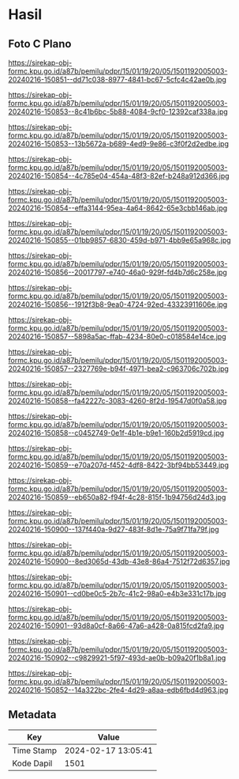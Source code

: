 # Hasil

## Foto C Plano

https://sirekap-obj-formc.kpu.go.id/a87b/pemilu/pdpr/15/01/19/20/05/1501192005003-20240216-150851--dd71c038-8977-4841-bc67-5cfc4c42ae0b.jpg

https://sirekap-obj-formc.kpu.go.id/a87b/pemilu/pdpr/15/01/19/20/05/1501192005003-20240216-150853--8c41b6bc-5b88-4084-9cf0-12392caf338a.jpg

https://sirekap-obj-formc.kpu.go.id/a87b/pemilu/pdpr/15/01/19/20/05/1501192005003-20240216-150853--13b5672a-b689-4ed9-9e86-c3f0f2d2edbe.jpg

https://sirekap-obj-formc.kpu.go.id/a87b/pemilu/pdpr/15/01/19/20/05/1501192005003-20240216-150854--4c785e04-454a-48f3-82ef-b248a912d366.jpg

https://sirekap-obj-formc.kpu.go.id/a87b/pemilu/pdpr/15/01/19/20/05/1501192005003-20240216-150854--effa3144-95ea-4a64-8642-65e3cbb146ab.jpg

https://sirekap-obj-formc.kpu.go.id/a87b/pemilu/pdpr/15/01/19/20/05/1501192005003-20240216-150855--01bb9857-6830-459d-b971-4bb9e65a968c.jpg

https://sirekap-obj-formc.kpu.go.id/a87b/pemilu/pdpr/15/01/19/20/05/1501192005003-20240216-150856--20017797-e740-46a0-929f-fd4b7d6c258e.jpg

https://sirekap-obj-formc.kpu.go.id/a87b/pemilu/pdpr/15/01/19/20/05/1501192005003-20240216-150856--1912f3b8-9ea0-4724-92ed-43323911606e.jpg

https://sirekap-obj-formc.kpu.go.id/a87b/pemilu/pdpr/15/01/19/20/05/1501192005003-20240216-150857--5898a5ac-ffab-4234-80e0-c018584e14ce.jpg

https://sirekap-obj-formc.kpu.go.id/a87b/pemilu/pdpr/15/01/19/20/05/1501192005003-20240216-150857--2327769e-b94f-4971-bea2-c963706c702b.jpg

https://sirekap-obj-formc.kpu.go.id/a87b/pemilu/pdpr/15/01/19/20/05/1501192005003-20240216-150858--fa42227c-3083-4260-8f2d-19547d0f0a58.jpg

https://sirekap-obj-formc.kpu.go.id/a87b/pemilu/pdpr/15/01/19/20/05/1501192005003-20240216-150858--c0452749-0e1f-4b1e-b9e1-160b2d5919cd.jpg

https://sirekap-obj-formc.kpu.go.id/a87b/pemilu/pdpr/15/01/19/20/05/1501192005003-20240216-150859--e70a207d-f452-4df8-8422-3bf94bb53449.jpg

https://sirekap-obj-formc.kpu.go.id/a87b/pemilu/pdpr/15/01/19/20/05/1501192005003-20240216-150859--eb650a82-f94f-4c28-815f-1b94756d24d3.jpg

https://sirekap-obj-formc.kpu.go.id/a87b/pemilu/pdpr/15/01/19/20/05/1501192005003-20240216-150900--137f440a-9d27-483f-8d1e-75a9f71fa79f.jpg

https://sirekap-obj-formc.kpu.go.id/a87b/pemilu/pdpr/15/01/19/20/05/1501192005003-20240216-150900--8ed3065d-43db-43e8-86a4-7512f72d6357.jpg

https://sirekap-obj-formc.kpu.go.id/a87b/pemilu/pdpr/15/01/19/20/05/1501192005003-20240216-150901--cd0be0c5-2b7c-41c2-98a0-e4b3e331c17b.jpg

https://sirekap-obj-formc.kpu.go.id/a87b/pemilu/pdpr/15/01/19/20/05/1501192005003-20240216-150901--93d8a0cf-8a66-47a6-a428-0a815fcd2fa9.jpg

https://sirekap-obj-formc.kpu.go.id/a87b/pemilu/pdpr/15/01/19/20/05/1501192005003-20240216-150902--c9829921-5f97-493d-ae0b-b09a20f1b8a1.jpg

https://sirekap-obj-formc.kpu.go.id/a87b/pemilu/pdpr/15/01/19/20/05/1501192005003-20240216-150852--14a322bc-2fe4-4d29-a8aa-edb6fbd4d963.jpg


## Metadata

| Key        | Value               |
| ---------- | ------------------- |
| Time Stamp | 2024-02-17 13:05:41 |
| Kode Dapil | 1501                |



